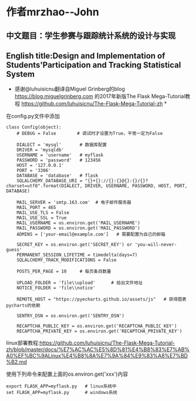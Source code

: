 # 作者mrzhao--John

## 中文题目：学生参赛与跟踪统计系统的设计与实现

## English title:Design and Implementation of Students'Participation and Tracking Statistical System

* 感谢@luhuisicnu翻译自Miguel Grinberg的blog https://blog.miguelgrinberg.com 的2017年新版The Flask Mega-Tutorial教程
https://github.com/luhuisicnu/The-Flask-Mega-Tutorial-zh *

在config.py文件中添加

    class Config(object):
        # DEBUG = False        # 调试时才设置为True，平常一定为False
 
        DIALECT = 'mysql'       # 数据库配置
        DRIVER = 'mysqldb'
        USERNAME = 'username'   # myflask
        PASSWORD = 'password'   # 123456
        HOST = '127.0.0.1'
        PORT = '3306'
        DATABASE = 'database'   # flask
        SQLALCHEMY_DATABASE_URI = "{}+{}://{}:{}@{}:{}/{}?charset=utf8".format(DIALECT, DRIVER, USERNAME, PASSWORD, HOST, PORT, DATABASE)
        
        MAIL_SERVER = 'smtp.163.com'  # 电子邮件服务器
        MAIL_PORT = 465
        MAIL_USE_TLS = False
        MAIL_USE_SSL = True
        MAIL_USERNAME = os.environ.get('MAIL_USERNAME')
        MAIL_PASSWORD = os.environ.get('MAIL_PASSWORD')
        ADMINS = ['your-email@example.com']   # 需要配置为自己的邮箱
                                                                   
        SECRET_KEY = os.environ.get('SECRET_KEY') or 'you-will-never-guess'
        PERMANENT_SESSION_LIFETIME = timedelta(days=7)
        SQLALCHEMY_TRACK_MODIFICATIONS = False
        
        POSTS_PER_PAGE = 10     # 每页条目数量

        UPLOAD_FOLDER = 'file\\upload'      # 给出文件地址
        NOTICE_FOLDER = 'file\\notice'

        REMOTE_HOST = "https://pyecharts.github.io/assets/js"   # 获得图表pycharts的依赖
        
        SENTRY_DSN = os.environ.get('SENTRY_DSN')
        
        RECAPTCHA_PUBLIC_KEY = os.environ.get('RECAPTCHA_PUBLIC_KEY')
        RECAPTCHA_PRIVATE_KEY = os.environ.get('RECAPTCHA_PRIVATE_KEY')

linux部署教程:https://github.com/luhuisicnu/The-Flask-Mega-Tutorial-zh/blob/master/docs/%E7%AC%AC%E5%8D%81%E4%B8%83%E7%AB%A0%EF%BC%9ALinux%E4%B8%8A%E7%9A%84%E9%83%A8%E7%BD%B2.md

使用下列命令来配置上面的os.environ.get('xxx')内容

    export FLASK_APP=myflask.py   # linux系统中
    set FLASK_APP=myflask.py      # windows系统
 